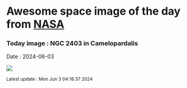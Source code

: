
# Awesome space image of the day from [NASA](https://api.nasa.gov/)

### Today image : NGC 2403 in Camelopardalis
Date : 2024-06-03

![](https://apod.nasa.gov/apod/image/2405/NGC2403-LRGB+Ha+Oiii-v25-f1024.jpg)

<small>Latest update : Mon Jun  3 04:18:37 2024</small>
        
